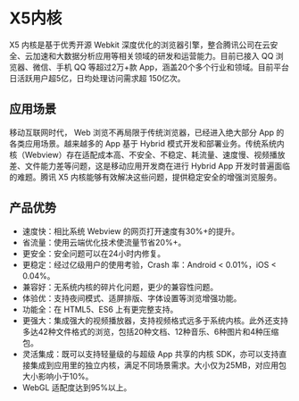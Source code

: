 # X5内核

X5 内核是基于优秀开源 Webkit 深度优化的浏览器引擎，整合腾讯公司在云安全、云加速和大数据分析应用等相关领域的研发和运营能力。目前已接入 QQ 浏览器、微信、手机 QQ 等超过2万+款 App，涵盖20个多个行业和领域。目前平台日活跃用户超5亿，日均处理访问需求超 150亿次。

## 应用场景

移动互联网时代， Web 浏览不再局限于传统浏览器，已经进入绝大部分 App 的各类应用场景。越来越多的 App 基于 Hybrid 模式开发和部署业务。传统系统内核（Webview）存在适配成本高、不安全、不稳定、耗流量、速度慢、视频播放差、文件能力差等问题，这是移动应用开发商在进行 Hybrid App 开发时普遍面临的难题。腾讯 X5 内核能够有效解决这些问题，提供稳定安全的增强浏览服务。

## 产品优势

- 速度快：相比系统 Webview 的网页打开速度有30%+的提升。
- 省流量：使用云端优化技术使流量节省20%+。
- 更安全：安全问题可以在24小时内修复。
- 更稳定：经过亿级用户的使用考验，Crash 率：Android < 0.01%，iOS < 0.04%。
- 兼容好：无系统内核的碎片化问题，更少的兼容性问题。
- 体验优：支持夜间模式、适屏排版、字体设置等浏览增强功能。
- 功能全：在 HTML5、ES6 上有更完整支持。
- 更强大：集成强大的视频播放器，支持视频格式远多于系统内核。此外还支持多达42种文件格式的浏览，包括20种文档、12种音乐、6种图片和4种压缩包。
- 灵活集成：既可以支持轻量级的与超级 App 共享的内核 SDK，亦可以支持直接集成到应用里的独立内核，满足不同场景需求。大小仅为25MB，对应用包大小影响小于10%。
- WebGL 适配度达到95%以上。